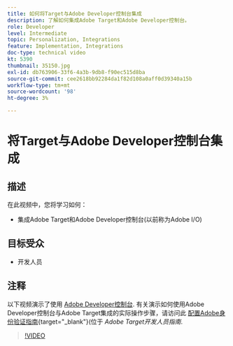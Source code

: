 ```yaml
---
title: 如何将Target与Adobe Developer控制台集成
description: 了解如何集成Adobe Target和Adobe Developer控制台。
role: Developer
level: Intermediate
topic: Personalization, Integrations
feature: Implementation, Integrations
doc-type: technical video
kt: 5390
thumbnail: 35150.jpg
exl-id: db763906-33f6-4a3b-9db8-f90ec515d8ba
source-git-commit: cee2618bb92284da1f82d108a0aff0d39340a15b
workflow-type: tm+mt
source-wordcount: '98'
ht-degree: 3%

---
```


# 将Target与Adobe Developer控制台集成

## 描述

在此视频中，您将学习如何：

* 集成Adobe Target和Adobe Developer控制台(以前称为Adobe I/O)

## 目标受众

* 开发人员

## 注释

以下视频演示了使用 [Adobe Developer控制台](https://developer.adobe.com/developer-console/). 有关演示如何使用Adobe Developer控制台与Adobe Target集成的实际操作步骤，请访问此 [配置Adobe身份验证指南](https://developer.adobe.com/target/before-administer/configure-authentication/){target=&quot;_blank&quot;}(位于 *Adobe Target开发人员指南*.

>[!VIDEO](https://video.tv.adobe.com/v/35150/?quality=12)
